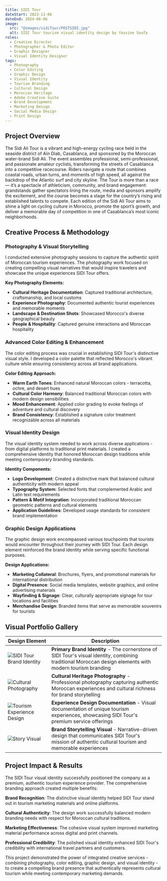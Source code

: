 ```yaml
---
title: SIDI Tour
dateStart: 2023-11-06
dateEnd: 2024-06-06
image:
  src: "@images/sidiTour/POSTSIDI.jpg"
  alt: SIDI Tour tourism visual identity design by Yassine Soufa
roles:
  - Creative Director
  - Photographer & Photo Editor
  - Graphic Designer
  - Visual Identity Designer
tags:
  - Photography
  - Color Editing
  - Graphic Design
  - Visual Identity
  - Tourism Branding
  - Cultural Design
  - Moroccan Heritage
  - Adobe Creative Suite
  - Brand Development
  - Marketing Design
  - Social Media Design
  - Print Design
---
```


## Project Overview

The Sidi Ali Tour is a vibrant and high-energy cycling race held in the seaside district of Aïn Diab, Casablanca, and sponsored by the Moroccan water-brand Sidi Ali. The event assembles professional, semi-professional, and passionate amateur cyclists, transforming the streets of Casablanca into a competitive racecourse. Riders navigate a route that combines coastal roads, urban turns, and moments of high speed, all against the backdrop of the Atlantic surf and city skyline. The Tour is more than a race — it’s a spectacle of athleticism, community, and brand engagement: grandstands gather spectators lining the route, media and sponsors amplify the excitement, and the course becomes a stage for the country’s rising and established talents to compete. Each edition of the Sidi Ali Tour aims to shine a light on cycling culture in Morocco, promote the sport’s growth, and deliver a memorable day of competition in one of Casablanca’s most iconic neighborhoods.

## Creative Process & Methodology

### Photography & Visual Storytelling

I conducted extensive photography sessions to capture the authentic spirit of Moroccan tourism experiences. The photography work focused on creating compelling visual narratives that would inspire travelers and showcase the unique experiences SIDI Tour offers.

**Key Photography Elements:**

- **Cultural Heritage Documentation**: Captured traditional architecture, craftsmanship, and local customs
- **Experience Photography**: Documented authentic tourist experiences and memorable moments
- **Landscape & Destination Shots**: Showcased Morocco's diverse geographical beauty
- **People & Hospitality**: Captured genuine interactions and Moroccan hospitality

### Advanced Color Editing & Enhancement

The color editing process was crucial in establishing SIDI Tour's distinctive visual style. I developed a color palette that reflected Morocco's vibrant culture while ensuring consistency across all brand applications.

**Color Editing Approach:**

- **Warm Earth Tones**: Enhanced natural Moroccan colors - terracotta, ochre, and desert hues
- **Cultural Color Harmony**: Balanced traditional Moroccan colors with modern design sensibilities
- **Mood Enhancement**: Applied color grading to evoke feelings of adventure and cultural discovery
- **Brand Consistency**: Established a signature color treatment recognizable across all materials

### Visual Identity Design

The visual identity system needed to work across diverse applications - from digital platforms to traditional print materials. I created a comprehensive identity that honored Moroccan design traditions while meeting contemporary branding standards.

**Identity Components:**

- **Logo Development**: Created a distinctive mark that balanced cultural authenticity with modern appeal
- **Typography System**: Selected fonts that complemented Arabic and Latin text requirements
- **Pattern & Motif Integration**: Incorporated traditional Moroccan geometric patterns and cultural elements
- **Application Guidelines**: Developed usage standards for consistent brand implementation

### Graphic Design Applications

The graphic design work encompassed various touchpoints that tourists would encounter throughout their journey with SIDI Tour. Each design element reinforced the brand identity while serving specific functional purposes.

**Design Applications:**

- **Marketing Collateral**: Brochures, flyers, and promotional materials for international distribution
- **Digital Presence**: Social media templates, website graphics, and online advertising materials
- **Wayfinding & Signage**: Clear, culturally appropriate signage for tour locations and facilities
- **Merchandise Design**: Branded items that serve as memorable souvenirs for tourists

## Visual Portfolio Gallery

| Design Element | Description |
|----------------|-------------|
| ![SIDI Tour Brand Identity](@images/sidiTour/POSTSIDI.jpg) | **Primary Brand Identity** - The cornerstone of SIDI Tour's visual identity, combining traditional Moroccan design elements with modern tourism branding |
| ![Cultural Photography](@images/sidiTour/1000X1200.jpg) | **Cultural Heritage Photography** - Professional photography capturing authentic Moroccan experiences and cultural richness for brand storytelling |
| ![Tourism Experience Design](@images/sidiTour/5.jpg) | **Experience Design Documentation** - Visual documentation of unique tourism experiences, showcasing SIDI Tour's premium service offerings |
| ![Story Visual](@images/sidiTour/STORY1.jpg) | **Brand Storytelling Visual** - Narrative-driven design that communicates SIDI Tour's mission of authentic cultural tourism and memorable experiences |

## Project Impact & Results

The SIDI Tour visual identity successfully positioned the company as a premium, authentic tourism experience provider. The comprehensive branding approach created multiple benefits:

**Brand Recognition**: The distinctive visual identity helped SIDI Tour stand out in tourism marketing materials and online platforms.

**Cultural Authenticity**: The design work successfully balanced modern branding needs with respect for Moroccan cultural traditions.

**Marketing Effectiveness**: The cohesive visual system improved marketing material performance across digital and print channels.

**Professional Credibility**: The polished visual identity enhanced SIDI Tour's credibility with international travel partners and customers.

This project demonstrated the power of integrated creative services - combining photography, color editing, graphic design, and visual identity - to create a compelling brand presence that authentically represents cultural tourism while meeting contemporary marketing demands.
